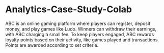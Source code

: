 # Analytics-Case-Study-Colab
ABC is an online gaming platform where players can register, deposit money, and play games like Ludo. Winners can withdraw their earnings, with ABC charging a small fee. To keep players engaged, ABC rewards loyalty points based on their activity, like games played and transactions. Points are awarded according to set criteria.
